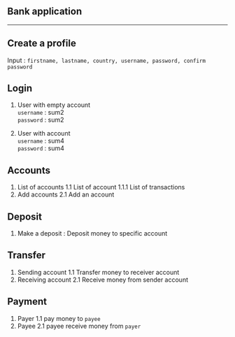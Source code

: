 ## Bank application

-------------------
## Create a profile
Input : `firstname, lastname, country, username, password, confirm password`

## Login
1. User with empty account <br>
`username` : sum2 <br>
`password` : sum2 <br>

2. User with account <br>
`username` : sum4 <br>
`password` : sum4 <br>

## Accounts
1. List of accounts
  1.1 List of account
  1.1.1 List of transactions
2. Add accounts
  2.1 Add an account
  
## Deposit
1. Make a deposit : Deposit money to specific account

## Transfer
1. Sending account
  1.1 Transfer money to receiver account
2. Receiving account
  2.1 Receive money from sender account
  
## Payment
1. Payer
  1.1 pay money to `payee`
2. Payee
  2.1 payee receive money from `payer`
